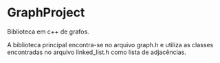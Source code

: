 # GraphProject
Biblioteca em c++ de grafos.

A biblioteca principal encontra-se no arquivo graph.h e utiliza as classes encontradas no arquivo linked_list.h como lista de adjacências.
